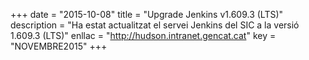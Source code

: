 +++
date        = "2015-10-08"
title       = "Upgrade Jenkins v1.609.3 (LTS)"
description = "Ha estat actualitzat el servei Jenkins del SIC a la versió 1.609.3 (LTS)"
enllac	    = "http://hudson.intranet.gencat.cat"
key         = "NOVEMBRE2015"
+++
